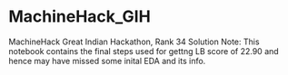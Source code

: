 # MachineHack_GIH
MachineHack Great Indian Hackathon, Rank 34 Solution
Note: This notebook contains the final steps used for gettng LB score of 22.90 and hence may have missed some inital EDA and its info.
